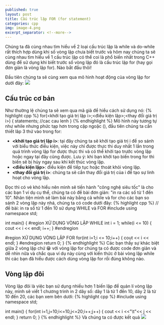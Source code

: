 ```yaml
---
published: true
layout: post
title: Cấu trúc lặp FOR (for statement)
categories: cpp
img: image-4.png
excerpt_separator: <!--more-->
---
```

Chúng ta đã cùng nhau tìm hiểu về 2 loại cấu trúc lặp là while và do-while rất thích hợp dùng khi số vòng lặp chưa biết trước và hôm nay chúng ta sẽ cùng nhau tìm hiểu về 1 cấu trúc lặp có thể coi là phổ biến nhất trong C++ dùng để sử dụng khi biết trước số vòng lặp đó là cấu trúc lặp for (hay gọi đơn giản là vòng lặp for). Nào bắt đầu thôi!
<!--more-->
Đầu tiên chúng ta sẽ cùng xem qua mô hình hoạt động của vòng lặp for dưới đây:
![](https://2.bp.blogspot.com/-I1T4t8Z5Zv4/XHzYDS4O7zI/AAAAAAAAAfg/9yBg9RrVlFEXs4BV1Ank2Fa9MMT_B4X_ACK4BGAYYCw/s640/bai_3.5.1.PNG)

## Cấu trúc cơ bản
Như thường lệ chúng ta sẽ xem qua mã giả để hiểu cách sử dụng nó:
{% highlight cpp %}
for(<khởi tạo giá trị lặp i>;<điều kiện lặp>;<thay đổi giá trị i>)
{
    statements; //cac cau lenh
}
{% endhighlight %}
Mô hình này tương tự như while nhưng phức tạp hơn trong cặp ngoặc (), đầu tiên chúng ta cần thiết lâp 3 thứ vào trong for:
- **<khởi tạo giá trị lặp i>**: tại đây chúng ta sẽ khởi tạo giá trị i để so sánh với biểu thức điều kiện, việc này chỉ được thực thi duy nhất 1 lần trong quá trình vòng lặp for được thực thi và có thể khởi tạo trước vòng lặp hoặc ngay tại đây cũng được.
	Lưu ý: khi bạn khởi tạo biến trong for thì biến sẽ bị hủy ngay sau khi kết thúc vòng lặp.
- **<điều kiện lặp>**: điều kiện để tiếp tục hoặc thoát khỏi vòng lặp.
- **<thay đổi giá trị i>**: chúng ta sẽ cần thay đổi giá trị của i để tạo sự linh hoạt cho vòng lặp.

Đọc thì có vẻ khó hiểu nên mình sẽ tiến hành "công nghệ siêu tốc" là cho các bạn 1 ví dụ cụ thể, chúng ta có đề bài đơn giản: "in ra các số từ 1 đến 10".
Nhân tiện mình sẽ làm bài này bằng cả while và for cho các bạn so sánh 2 vòng lặp này nhá, chúng ta có code dưới đây:
{% highlight cpp %}
// đề bài: in ra số từ 1 đến 10 sử dụng WHILE và FOR
#include <iostream>
using namespace std;

int main()
{
  #region XỬ DỤNG VÒNG LẶP WHILE
  int i = 1;
  while(i <= 10)
  {
    cout << i << endl;
    i++;
  }
  #endregion
  
  #region XỬ DỤNG VÒNG LẶP FOR
  for(int i=1;i <= 10;i++)
  {
    cout << i << endl;
  }
  #endregion
  return 0;
}
{% endhighlight %}
Các bạn thấy sự khác biệt giữa 2 vòng lặp chứ 😁 với vòng lặp for chúng ta có được code đơn giản và dễ nhìn nữa và chắc qua ví dụ này cùng với kiến thức ở bài vòng lặp while thì các bạn đã hiểu được cách dùng vòng lặp for rồi đúng không nào.
## Vòng lặp đôi
Vòng lặp đôi là việc bạn sử dụng nhiều hơn 1 biến lặp để quản lí vòng lặp này, mình sẽ viết 1 chương trình in 2 dãy số: dãy 1 là từ 1 đến 10, dãy 2 là từ 10 đến 20,  các bạn xem bên dưới:
{% highlight cpp %}
#include <iostream>
using namespace std;

int main()
{
  for(int i=1,j=10;i<=10,j<=20;i++;j++)
  {
    cout << i <<"\t"<< j << endl;
  }
  return 0;
}
{% endhighlight %}
Và chúng ta có được kết quả
![](https://3.bp.blogspot.com/-WBbll8HaEZM/XHzltnUGqmI/AAAAAAAAAfs/zv_ATDX-z3UFOGToXzKF4snV1--lqUMOwCK4BGAYYCw/s640/bai_3.5.2.PNG)